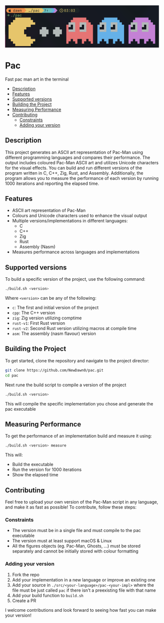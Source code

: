 ![pac](./.github/pac.png)

# Pac

Fast pac man art in the terminal

<!-- vim-markdown-toc GFM -->

* [Description](#description)
* [Features](#features)
* [Supported versions](#supported-versions)
* [Building the Project](#building-the-project)
* [Measuring Performance](#measuring-performance)
* [Contributing](#contributing)
    * [Constraints](#constraints)
    * [Adding your version](#adding-your-version)

<!-- vim-markdown-toc -->

## Description

This project generates an ASCII art representation of Pac-Man using different programming languages and compares their performance. The output includes coloured Pac-Man ASCII art and utilizes Unicode characters for the visual effects. You can build and run different versions of the program written in C, C++, Zig, Rust, and Assembly. Additionally, the program allows you to measure the performance of each version by running 1000 iterations and reporting the elapsed time.

## Features

- ASCII art representation of Pac-Man
- Colours and Unicode characters used to enhance the visual output
- Multiple versions/implementations in different languages:
  - C
  - C++
  - Zig
  - Rust
  - Assembly (Nasm)
- Measures performance across languages and implementations

## Supported versions

To build a specific version of the project, use the following command:

```bash
./build.sh <version>
```

Where `<version>` can be any of the following:

- `c`: The first and initial version of the project
- `cpp`: The C++ version
- `zig`: Zig version utilizing comptime
- `rust-v1`: First Rust version
- `rust-v2`: Second Rust version utilizing macros at compile time
- `asm`: The assembly (nasm flavour) version

## Building the Project

To get started, clone the repository and navigate to the project director:

```bash
git clone https://github.com/NewDawn0/pac.git
cd pac
```

Next rune the build script to compile a version of the project

```bash
./build.sh <version>
```

This will compile the specific implementation you chose and generate the pac executable

## Measuring Performance

To get the performance of an implementation build and measure it using:

```bash
./build.sh <version> measure
```

This will:

- Build the executable
- Run the version for 1000 iterations
- Show the elapsed time

## Contributing

Feel free to upload your own version of the Pac-Man script in any language, and make it as fast as possible! To contribute, follow these steps:

### Constraints

- The version must be in a single file and must compile to the pac executable
- The version must at least support macOS & Linux
- All the figures objects (eg. Pac-Man, Ghosts, ...) must be stored separately and cannot be initially stored with colour formatting

### Adding your version

1. Fork the repo
2. Add your implementation in a new language or improve an existing one
3. Add your source in `./src/<your-language>/pac-<your-impl>` where the file must be just called `pac` if there isn't a preexisting file with that name
4. Add your build function to `build.sh`
5. Create a PR

I welcome contributions and look forward to seeing how fast you can make your version!
